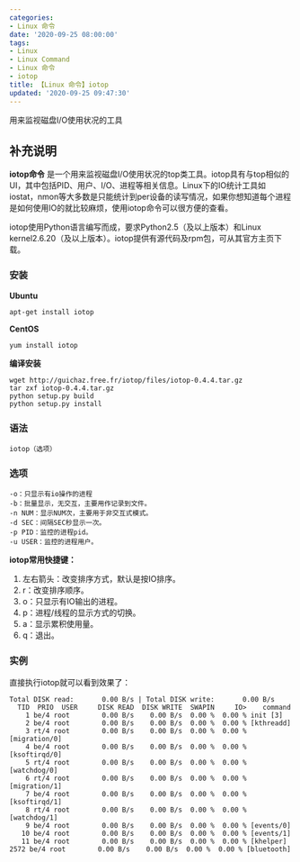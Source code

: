 ```yaml
---
categories:
- Linux 命令
date: '2020-09-25 08:00:00'
tags:
- Linux
- Linux Command
- Linux 命令
- iotop
title: 【Linux 命令】iotop
updated: '2020-09-25 09:47:30'
---
```


用来监视磁盘I/O使用状况的工具

## 补充说明

**iotop命令** 是一个用来监视磁盘I/O使用状况的top类工具。iotop具有与top相似的UI，其中包括PID、用户、I/O、进程等相关信息。Linux下的IO统计工具如iostat，nmon等大多数是只能统计到per设备的读写情况，如果你想知道每个进程是如何使用IO的就比较麻烦，使用iotop命令可以很方便的查看。

iotop使用Python语言编写而成，要求Python2.5（及以上版本）和Linux kernel2.6.20（及以上版本）。iotop提供有源代码及rpm包，可从其官方主页下载。

###  安装

 **Ubuntu** 

```shell
apt-get install iotop
```

 **CentOS** 

```shell
yum install iotop
```

 **编译安装** 

```shell
wget http://guichaz.free.fr/iotop/files/iotop-0.4.4.tar.gz    
tar zxf iotop-0.4.4.tar.gz    
python setup.py build    
python setup.py install
```

###  语法

```shell
iotop（选项）
```

###  选项

```shell
-o：只显示有io操作的进程
-b：批量显示，无交互，主要用作记录到文件。
-n NUM：显示NUM次，主要用于非交互式模式。
-d SEC：间隔SEC秒显示一次。
-p PID：监控的进程pid。
-u USER：监控的进程用户。
```

 **iotop常用快捷键：** 

1.  左右箭头：改变排序方式，默认是按IO排序。
2.  r：改变排序顺序。
3.  o：只显示有IO输出的进程。
4.  p：进程/线程的显示方式的切换。
5.  a：显示累积使用量。
6.  q：退出。

###  实例

直接执行iotop就可以看到效果了：

```shell
Total DISK read:       0.00 B/s | Total DISK write:       0.00 B/s
  TID  PRIO  USER     DISK READ  DISK WRITE  SWAPIN     IO>    command
    1 be/4 root        0.00 B/s    0.00 B/s  0.00 %  0.00 % init [3]
    2 be/4 root        0.00 B/s    0.00 B/s  0.00 %  0.00 % [kthreadd]
    3 rt/4 root        0.00 B/s    0.00 B/s  0.00 %  0.00 % [migration/0]
    4 be/4 root        0.00 B/s    0.00 B/s  0.00 %  0.00 % [ksoftirqd/0]
    5 rt/4 root        0.00 B/s    0.00 B/s  0.00 %  0.00 % [watchdog/0]
    6 rt/4 root        0.00 B/s    0.00 B/s  0.00 %  0.00 % [migration/1]
    7 be/4 root        0.00 B/s    0.00 B/s  0.00 %  0.00 % [ksoftirqd/1]
    8 rt/4 root        0.00 B/s    0.00 B/s  0.00 %  0.00 % [watchdog/1]
    9 be/4 root        0.00 B/s    0.00 B/s  0.00 %  0.00 % [events/0]
   10 be/4 root        0.00 B/s    0.00 B/s  0.00 %  0.00 % [events/1]
   11 be/4 root        0.00 B/s    0.00 B/s  0.00 %  0.00 % [khelper]
2572 be/4 root        0.00 B/s    0.00 B/s  0.00 %  0.00 % [bluetooth]
```


